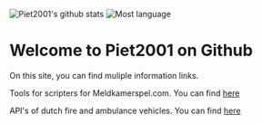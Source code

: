 ![Piet2001's github stats](https://github-readme-stats.vercel.app/api?username=Piet2001)
![Most language](https://github-readme-stats.anuraghazra1.vercel.app/api/top-langs/?username=piet2001)

# Welcome to Piet2001 on Github

On this site, you can find muliple information links.

Tools for scripters for Meldkamerspel.com. You can find [here](https://piet2001.github.io/MKS_SCRIPT_TOOLS/)

API's of dutch fire and ambulance vehicles. You can find [here](https://piet2001.github.io/112gegevensAPI/)
